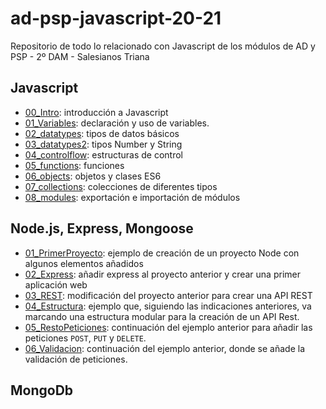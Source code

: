 # ad-psp-javascript-20-21
Repositorio de todo lo relacionado con Javascript de los módulos de AD y PSP - 2º DAM - Salesianos Triana

## Javascript

- [00_Intro](./Javascript/00_intro/): introducción a Javascript
- [01_Variables](./Javascript/01_variables/README.md): declaración y uso de variables.
- [02_datatypes](./Javascript/02_datatypes/README.md): tipos de datos básicos
- [03_datatypes2](./Javascript/03_datatypes2/README.md): tipos Number y String
- [04_controlflow](./Javascript/04_controlflow/README.md): estructuras de control
- [05_functions](./Javascript/05_functions/../05_functions/README.md): funciones
- [06_objects](./Javascript/06_objects/README.md): objetos y clases ES6
- [07_collections](./Javascript/07_collections/README.md): colecciones de diferentes tipos
- [08_modules](./Javascript/08_modules/README.md): exportación e importación de módulos

## Node.js, Express, Mongoose

- [01_PrimerProyecto](./Node/01_PrimerProyecto/): ejemplo de creación de un proyecto Node con algunos elementos añadidos
- [02_Express](./Node/02_Express/): añadir express al proyecto anterior y crear una primer aplicación web
- [03_REST](./Node/03_REST/): modificación del proyecto anterior para crear una API REST
- [04_Estructura](./Node/04_Estructura/README.MD): ejemplo que, siguiendo las indicaciones anteriores, va marcando una estructura modular para la creación de un API Rest.
- [05_RestoPeticiones](./Node/05_RestoPeticiones/README.MD): continuación del ejemplo anterior para añadir las peticiones `POST`, `PUT` y `DELETE`.
- [06_Validacion](./Node/06_Validacion/README.MD): continuación del ejemplo anterior, donde se añade la validación de peticiones.

## MongoDb

